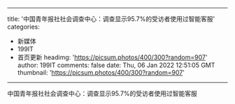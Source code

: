 
---
title: '中国青年报社社会调查中心：调查显示95.7%的受访者使用过智能客服'
categories: 
 - 新媒体
 - 199IT
 - 首页更新
headimg: 'https://picsum.photos/400/300?random=907'
author: 199IT
comments: false
date: Thu, 06 Jan 2022 12:51:05 GMT
thumbnail: 'https://picsum.photos/400/300?random=907'
---

<div>   
中国青年报社社会调查中心：调查显示95.7%的受访者使用过智能客服  
</div>
            